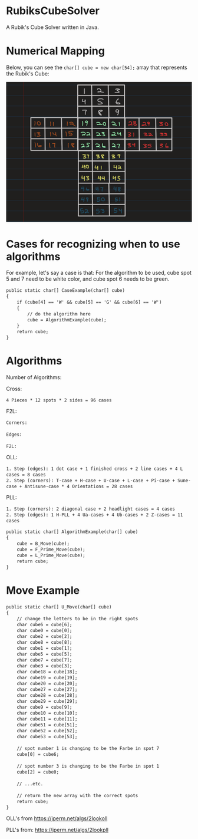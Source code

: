 # RubiksCubeSolver
A Rubik's Cube Solver written in Java.

# Numerical Mapping
Below, you can see the `char[] cube = new char[54];` array that represents the Rubik's Cube:

![Rubik's Cube Numerical Map](Documentation/pics/Rubiks-Cube-Solver-Map.png)

# Cases for recognizing when to use algorithms

For example, let's say a case is that:
For the algorithm to be used,
cube spot 5 and 7 need to be white color, and cube spot 6 needs to be green.
```
public static char[] CaseExample(char[] cube)
{
    if (cube[4] == 'W' && cube[5] == 'G' && cube[6] == 'W')
    {
        // do the algorithm here
        cube = AlgorithmExample(cube);
    }
    return cube;
}
```

# Algorithms

Number of Algorithms:

Cross:

    4 Pieces * 12 spots * 2 sides = 96 cases

F2L:

    Corners:

    Edges:

    F2L:

OLL:

    1. Step (edges): 1 dot case + 1 finished cross + 2 line cases + 4 L cases = 8 cases
    2. Step (corners): T-case + H-case + U-case + L-case + Pi-case + Sune-case + Antisune-case * 4 Orientations = 28 cases

PLL:

    1. Step (corners): 2 diagonal case + 2 headlight cases = 4 cases
    2. Step (edges): 1 H-PLL + 4 Ua-cases + 4 Ub-cases + 2 Z-cases = 11 cases


```
public static char[] AlgorithmExample(char[] cube)
{
    cube = B_Move(cube);
    cube = F_Prime_Move(cube);
    cube = L_Prime_Move(cube);
    return cube;
}
```

# Move Example
```
public static char[] U_Move(char[] cube)
{
    // change the letters to be in the right spots
    char cube6 = cube[6];
    char cube0 = cube[0];
    char cube2 = cube[2];
    char cube8 = cube[8];
    char cube1 = cube[1];
    char cube5 = cube[5];
    char cube7 = cube[7];
    char cube3 = cube[3];
    char cube18 = cube[18];
    char cube19 = cube[19];
    char cube20 = cube[20];
    char cube27 = cube[27];
    char cube28 = cube[28];
    char cube29 = cube[29];
    char cube9 = cube[9];
    char cube10 = cube[10];
    char cube11 = cube[11];
    char cube51 = cube[51];
    char cube52 = cube[52];
    char cube53 = cube[53];

    // spot number 1 is changing to be the Farbe in spot 7
    cube[0] = cube6;

    // spot number 3 is changing to be the Farbe in spot 1
    cube[2] = cube0;
    
    // ...etc.

    // return the new array with the correct spots
    return cube;
}
```

OLL's from 
https://jperm.net/algs/2lookoll

PLL's from:
https://jperm.net/algs/2lookpll
